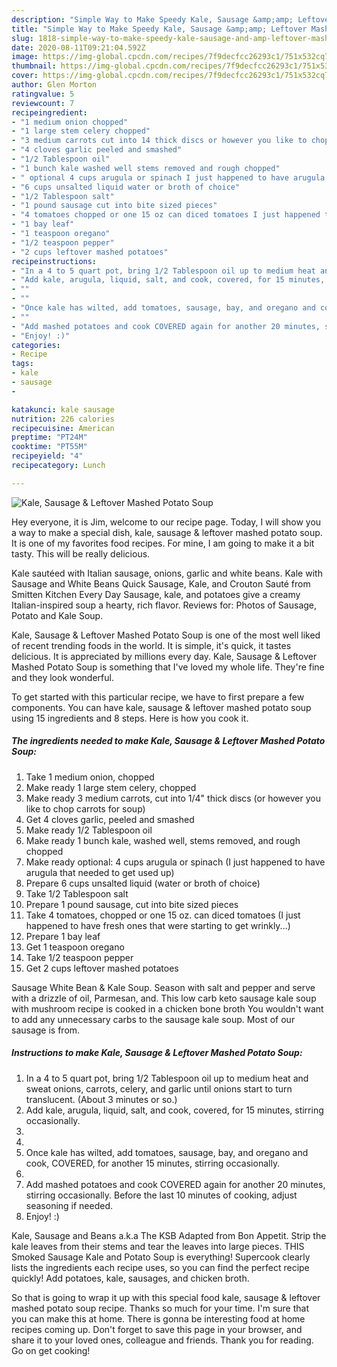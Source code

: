 ```yaml
---
description: "Simple Way to Make Speedy Kale, Sausage &amp;amp; Leftover Mashed Potato Soup"
title: "Simple Way to Make Speedy Kale, Sausage &amp;amp; Leftover Mashed Potato Soup"
slug: 1818-simple-way-to-make-speedy-kale-sausage-and-amp-leftover-mashed-potato-soup
date: 2020-08-11T09:21:04.592Z
image: https://img-global.cpcdn.com/recipes/7f9decfcc26293c1/751x532cq70/kale-sausage-leftover-mashed-potato-soup-recipe-main-photo.jpg
thumbnail: https://img-global.cpcdn.com/recipes/7f9decfcc26293c1/751x532cq70/kale-sausage-leftover-mashed-potato-soup-recipe-main-photo.jpg
cover: https://img-global.cpcdn.com/recipes/7f9decfcc26293c1/751x532cq70/kale-sausage-leftover-mashed-potato-soup-recipe-main-photo.jpg
author: Glen Morton
ratingvalue: 5
reviewcount: 7
recipeingredient:
- "1 medium onion chopped"
- "1 large stem celery chopped"
- "3 medium carrots cut into 14 thick discs or however you like to chop carrots for soup"
- "4 cloves garlic peeled and smashed"
- "1/2 Tablespoon oil"
- "1 bunch kale washed well stems removed and rough chopped"
- " optional 4 cups arugula or spinach I just happened to have arugula that needed to get used up"
- "6 cups unsalted liquid water or broth of choice"
- "1/2 Tablespoon salt"
- "1 pound sausage cut into bite sized pieces"
- "4 tomatoes chopped or one 15 oz can diced tomatoes I just happened to have fresh ones that were starting to get wrinkly"
- "1 bay leaf"
- "1 teaspoon oregano"
- "1/2 teaspoon pepper"
- "2 cups leftover mashed potatoes"
recipeinstructions:
- "In a 4 to 5 quart pot, bring 1/2 Tablespoon oil up to medium heat and sweat onions, carrots, celery, and garlic until onions start to turn translucent. (About 3 minutes or so.)"
- "Add kale, arugula, liquid, salt, and cook, covered, for 15 minutes, stirring occasionally."
- ""
- ""
- "Once kale has wilted, add tomatoes, sausage, bay, and oregano and cook, COVERED, for another 15 minutes, stirring occasionally."
- ""
- "Add mashed potatoes and cook COVERED again for another 20 minutes, stirring occasionally. Before the last 10 minutes of cooking, adjust seasoning if needed."
- "Enjoy! :)"
categories:
- Recipe
tags:
- kale
- sausage
- 

katakunci: kale sausage  
nutrition: 226 calories
recipecuisine: American
preptime: "PT24M"
cooktime: "PT55M"
recipeyield: "4"
recipecategory: Lunch

---
```



![Kale, Sausage &amp; Leftover Mashed Potato Soup](https://img-global.cpcdn.com/recipes/7f9decfcc26293c1/751x532cq70/kale-sausage-leftover-mashed-potato-soup-recipe-main-photo.jpg)

Hey everyone, it is Jim, welcome to our recipe page. Today, I will show you a way to make a special dish, kale, sausage &amp; leftover mashed potato soup. It is one of my favorites food recipes. For mine, I am going to make it a bit tasty. This will be really delicious.

Kale sautéed with Italian sausage, onions, garlic and white beans. Kale with Sausage and White Beans Quick Sausage, Kale, and Crouton Sauté from Smitten Kitchen Every Day Sausage, kale, and potatoes give a creamy Italian-inspired soup a hearty, rich flavor. Reviews for: Photos of Sausage, Potato and Kale Soup.

Kale, Sausage &amp; Leftover Mashed Potato Soup is one of the most well liked of recent trending foods in the world. It is simple, it's quick, it tastes delicious. It is appreciated by millions every day. Kale, Sausage &amp; Leftover Mashed Potato Soup is something that I've loved my whole life. They're fine and they look wonderful.


To get started with this particular recipe, we have to first prepare a few components. You can have kale, sausage &amp; leftover mashed potato soup using 15 ingredients and 8 steps. Here is how you cook it.

<!--inarticleads1-->

##### The ingredients needed to make Kale, Sausage &amp; Leftover Mashed Potato Soup:

1. Take 1 medium onion, chopped
1. Make ready 1 large stem celery, chopped
1. Make ready 3 medium carrots, cut into 1/4&#34; thick discs (or however you like to chop carrots for soup)
1. Get 4 cloves garlic, peeled and smashed
1. Make ready 1/2 Tablespoon oil
1. Make ready 1 bunch kale, washed well, stems removed, and rough chopped
1. Make ready  optional: 4 cups arugula or spinach (I just happened to have arugula that needed to get used up)
1. Prepare 6 cups unsalted liquid (water or broth of choice)
1. Take 1/2 Tablespoon salt
1. Prepare 1 pound sausage, cut into bite sized pieces
1. Take 4 tomatoes, chopped or one 15 oz. can diced tomatoes (I just happened to have fresh ones that were starting to get wrinkly...)
1. Prepare 1 bay leaf
1. Get 1 teaspoon oregano
1. Take 1/2 teaspoon pepper
1. Get 2 cups leftover mashed potatoes


Sausage White Bean &amp; Kale Soup. Season with salt and pepper and serve with a drizzle of oil, Parmesan, and. This low carb keto sausage kale soup with mushroom recipe is cooked in a chicken bone broth You wouldn&#39;t want to add any unnecessary carbs to the sausage kale soup. Most of our sausage is from. 

<!--inarticleads2-->

##### Instructions to make Kale, Sausage &amp; Leftover Mashed Potato Soup:

1. In a 4 to 5 quart pot, bring 1/2 Tablespoon oil up to medium heat and sweat onions, carrots, celery, and garlic until onions start to turn translucent. (About 3 minutes or so.)
1. Add kale, arugula, liquid, salt, and cook, covered, for 15 minutes, stirring occasionally.
1. 
1. 
1. Once kale has wilted, add tomatoes, sausage, bay, and oregano and cook, COVERED, for another 15 minutes, stirring occasionally.
1. 
1. Add mashed potatoes and cook COVERED again for another 20 minutes, stirring occasionally. Before the last 10 minutes of cooking, adjust seasoning if needed.
1. Enjoy! :)


Kale, Sausage and Beans a.k.a The KSB Adapted from Bon Appetit. Strip the kale leaves from their stems and tear the leaves into large pieces. THIS Smoked Sausage Kale and Potato Soup is everything! Supercook clearly lists the ingredients each recipe uses, so you can find the perfect recipe quickly! Add potatoes, kale, sausages, and chicken broth. 

So that is going to wrap it up with this special food kale, sausage &amp; leftover mashed potato soup recipe. Thanks so much for your time. I'm sure that you can make this at home. There is gonna be interesting food at home recipes coming up. Don't forget to save this page in your browser, and share it to your loved ones, colleague and friends. Thank you for reading. Go on get cooking!
